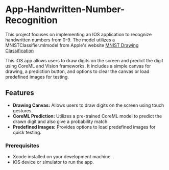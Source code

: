 # App-Handwritten-Number-Recognition

This project focuses on implementing an IOS application to recognize handwritten numbers from 0-9. The model utilizes a  MNISTClassifier.mlmodel from Apple's website [MNIST Drawing Classification](https://developer.apple.com/machine-learning/models/#:~:text=View-,Model,-UpdatableDrawingClassifier)

This iOS app allows users to draw digits on the screen and predict the digit using CoreML and Vision frameworks. It includes a simple canvas for drawing, a prediction button, and options to clear the canvas or load predefined images for testing.

## Features
- **Drawing Canvas:** Allows users to draw digits on the screen using touch gestures.
- **CoreML Prediction:** Utilizes a pre-trained CoreML model to predict the drawn digit and also give a probability match.
- **Predefined Images:** Provides options to load predefined images for quick testing.

### Prerequisites

- Xcode installed on your development machine.
- iOS device or simulator to run the app.
